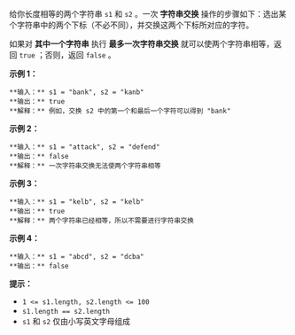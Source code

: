 给你长度相等的两个字符串 `s1` 和 `s2` 。一次 **字符串交换**
操作的步骤如下：选出某个字符串中的两个下标（不必不同），并交换这两个下标所对应的字符。

如果对 **其中一个字符串** 执行 **最多一次字符串交换** 就可以使两个字符串相等，返回 `true` ；否则，返回 `false` 。

**示例 1：**

    
    
    **输入：** s1 = "bank", s2 = "kanb"
    **输出：** true
    **解释：** 例如，交换 s2 中的第一个和最后一个字符可以得到 "bank"
    

**示例 2：**

    
    
    **输入：** s1 = "attack", s2 = "defend"
    **输出：** false
    **解释：** 一次字符串交换无法使两个字符串相等
    

**示例 3：**

    
    
    **输入：** s1 = "kelb", s2 = "kelb"
    **输出：** true
    **解释：** 两个字符串已经相等，所以不需要进行字符串交换
    

**示例 4：**

    
    
    **输入：** s1 = "abcd", s2 = "dcba"
    **输出：** false
    

**提示：**

  * `1 <= s1.length, s2.length <= 100`
  * `s1.length == s2.length`
  * `s1` 和 `s2` 仅由小写英文字母组成

